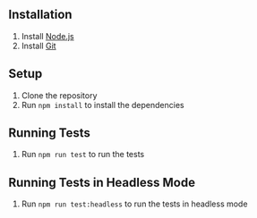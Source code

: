 Installation
------------
1. Install [Node.js](http://nodejs.org/download/)
2. Install [Git](http://git-scm.com/downloads)

Setup
-----
1. Clone the repository
2. Run `npm install` to install the dependencies

Running Tests
-------------
1. Run `npm run test` to run the tests

Running Tests in Headless Mode
------------------------------
1. Run `npm run test:headless` to run the tests in headless mode